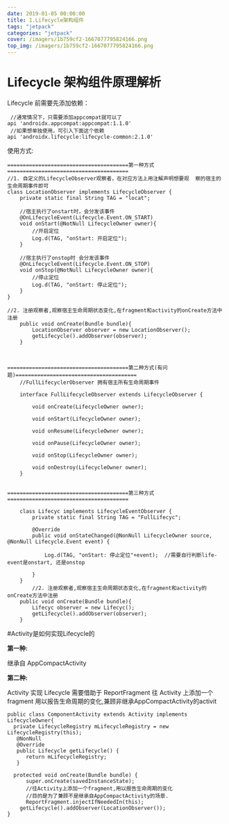 ```yaml
---
date: 2019-01-05 00:00:00
title: 1.Lifecycle架构组件
tags: "jetpack"
categories: "jetpack"
cover: /imagers/1b759cf2-1667077795824166.png
top_img: /imagers/1b759cf2-1667077795824166.png
---
```


# Lifecycle 架构组件原理解析

Lifecycle 前需要先添加依赖：

	 //通常情况下，只需要添加appcompat就可以了
	api 'androidx.appcompat:appcompat:1.1.0'
	 //如果想单独使用，可引入下面这个依赖
	api 'androidx.lifecycle:lifecycle-common:2.1.0'


使用方式:

	=======================================第一种方式=======================================
	//1. 自定义的LifecycleObserver观察者，在对应方法上用注解声明想要观  察的宿主的生命周期事件即可
	class LocationObserver implements LifecycleObserver {
	    private static final String TAG = "locat";
	
	    //宿主执行了onstart时，会分发该事件
	    @OnLifecycleEvent(Lifecycle.Event.ON_START)
	    void onStart(@NotNull LifecycleOwner owner){
	        //开启定位
	        Log.d(TAG, "onStart: 开启定位");
	    }
	
	    //宿主执行了onstop时 会分发该事件
	    @OnLifecycleEvent(Lifecycle.Event.ON_STOP)
	    void onStop(@NotNull LifecycleOwner owner){
	        //停止定位
	        Log.d(TAG, "onStart: 停止定位");
	    }
	}
			
	//2. 注册观察者,观察宿主生命周期状态变化,在fragment和activity的onCreate方法中注册
	    public void onCreate(Bundle bundle){
	        LocationObserver observer = new LocationObserver();
	        getLifecycle().addObserver(observer);
	    }



	=======================================第二种方式(有问题)=======================================
		//FullLifecyclerObserver 拥有宿主所有生命周期事件
	
		interface FullLifecycleObserver extends LifecycleObserver {
	
		    void onCreate(LifecycleOwner owner);
		
		    void onStart(LifecycleOwner owner);
		
		    void onResume(LifecycleOwner owner);
		
		    void onPause(LifecycleOwner owner);
		
		    void onStop(LifecycleOwner owner);
		
		    void onDestroy(LifecycleOwner owner);
		}


	=======================================第三种方式=======================================
	
		class Lifecyc implements LifecycleEventObserver {
		    private static final String TAG = "FullLifecyc";
		
		    @Override
		    public void onStateChanged(@NonNull LifecycleOwner source, @NonNull Lifecycle.Event event) {
		
		        Log.d(TAG, "onStart: 停止定位"+event);	//需要自行判断life-event是onstart, 还是onstop
	
		    }
		}
			//2. 注册观察者,观察宿主生命周期状态变化,在fragment和activity的onCreate方法中注册
	    public void onCreate(Bundle bundle){
	        Lifecyc observer = new Lifecyc();
	        getLifecycle().addObserver(observer);
	    }

#Activity是如何实现Lifecycle的

**第一种:**

继承自 AppCompactActivity

**第二种:**

Activity 实现 Lifecycle 需要借助于 ReportFragment 往 Activity 上添加一个 fragment 用以报告生命周期的变化,兼顾非继承AppCompactActivity的activit

	public class ComponentActivity extends Activity implements LifecycleOwner{
	  private LifecycleRegistry mLifecycleRegistry = new LifecycleRegistry(this);
	   @NonNull
	   @Override
	   public Lifecycle getLifecycle() {
	      return mLifecycleRegistry;
	   }
	  
	  protected void onCreate(Bundle bundle) {
	      super.onCreate(savedInstanceState);
	      //往Activity上添加一个fragment,用以报告生命周期的变化
	      //目的是为了兼顾不是继承自AppCompactActivity的场景.
	      ReportFragment.injectIfNeededIn(this); 
	    getLifecycle().addObserver(LocationObserver());
	}